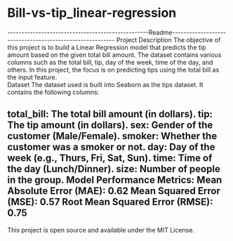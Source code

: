 # Bill-vs-tip_linear-regression
--------------------------------------------------Readme---------------------------------------------------------
Project Description
The objective of this project is to build a Linear Regression model that predicts the tip amount based on the given total bill amount. The dataset contains various columns such as the total bill, tip, day of the week, time of the day, and others. In this project, the focus is on predicting tips using the total bill as the input feature.\
Dataset
The dataset used is built into Seaborn as the tips dataset. It contains the following columns:

total_bill: The total bill amount (in dollars).
tip: The tip amount (in dollars).
sex: Gender of the customer (Male/Female).
smoker: Whether the customer was a smoker or not.
day: Day of the week (e.g., Thurs, Fri, Sat, Sun).
time: Time of the day (Lunch/Dinner).
size: Number of people in the group.
Model Performance Metrics:
Mean Absolute Error (MAE): 0.62
Mean Squared Error (MSE): 0.57
Root Mean Squared Error (RMSE): 0.75
-------------------------------------------------
This project is open source and available under the MIT License.
